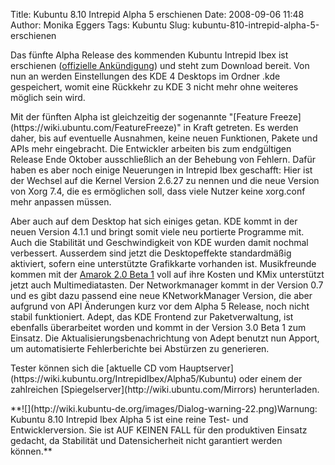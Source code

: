 Title: Kubuntu 8.10 Intrepid Alpha 5 erschienen
Date: 2008-09-06 11:48
Author: Monika Eggers
Tags: Kubuntu
Slug: kubuntu-810-intrepid-alpha-5-erschienen

Das fünfte Alpha Release des kommenden Kubuntu Intrepid Ibex ist
erschienen ([offizielle
Ankündigung](https://lists.ubuntu.com/archives/ubuntu-devel-announce/2008-September/000480.html))
und steht zum Download bereit. Von nun an werden Einstellungen des KDE 4
Desktops im Ordner .kde gespeichert, womit eine Rückkehr zu KDE 3 nicht
mehr ohne weiteres möglich sein wird.

</p>
Mit der fünften Alpha ist gleichzeitig der sogenannte "[Feature
Freeze](https://wiki.ubuntu.com/FeatureFreeze)" in Kraft getreten. Es
werden daher, bis auf eventuelle Ausnahmen, keine neuen Funktionen,
Pakete und APIs mehr eingebracht. Die Entwickler arbeiten bis zum
endgültigen Release Ende Oktober ausschließlich an der Behebung von
Fehlern. Dafür haben es aber noch einige Neuerungen in Intrepid Ibex
geschafft: Hier ist der Wechsel auf die Kernel Version 2.6.27 zu nennen
und die neue Version von Xorg 7.4, die es ermöglichen soll, dass viele
Nutzer keine xorg.conf mehr anpassen müssen.

</p>
<!--break--><!--break-->

Aber auch auf dem Desktop hat sich einiges getan. KDE kommt in der neuen
Version 4.1.1 und bringt somit viele neu portierte Programme mit. Auch
die Stabilität und Geschwindigkeit von KDE wurden damit nochmal
verbessert. Ausserdem sind jetzt die Desktopeffekte standardmäßig
aktiviert, sofern eine unterstützte Grafikkarte vorhanden ist.
Musikfreunde kommen mit der [Amarok 2.0 Beta
1](http://www.kubuntu-de.org/nachrichten/software/kde/amarok/erste-amarok-2-beta-nerrivik-veroeffentlicht)
voll auf ihre Kosten und KMix unterstützt jetzt auch Multimediatasten.
Der Networkmanager kommt in der Version 0.7 und es gibt dazu passend
eine neue KNetworkManager Version, die aber aufgrund von API Änderungen
kurz vor dem Alpha 5 Release, noch nicht stabil funktioniert. Adept, das
KDE Frontend zur Paketverwaltung, ist ebenfalls überarbeitet worden und
kommt in der Version 3.0 Beta 1 zum Einsatz. Die
Aktualisierungsbenachrichtung von Adept benutzt nun Apport, um
automatisierte Fehlerberichte bei Abstürzen zu generieren.

</p>
Tester können sich die [aktuelle CD vom
Hauptserver](https://wiki.kubuntu.org/IntrepidIbex/Alpha5/Kubuntu) oder
einem der zahlreichen [Spiegelserver](http://wiki.ubuntu.com/Mirrors)
herunterladen.

</p>
**![](http://wiki.kubuntu-de.org/images/Dialog-warning-22.png)Warnung:
Kubuntu 8.10 Intrepid Ibex Alpha 5 ist eine reine Test- und
Entwicklerversion. Sie ist AUF KEINEN FALL für den produktiven Einsatz
gedacht, da Stabilität und Datensicherheit nicht garantiert werden
können.**

</p>


